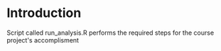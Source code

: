 # Introduction
 Script called run_analysis.R performs the required steps for the course project's accomplisment
